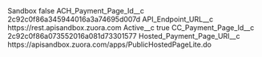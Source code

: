 <?xml version="1.0" encoding="UTF-8"?>
<CustomMetadata xmlns="http://soap.sforce.com/2006/04/metadata" xmlns:xsi="http://www.w3.org/2001/XMLSchema-instance" xmlns:xsd="http://www.w3.org/2001/XMLSchema">
    <label>Sandbox</label>
    <protected>false</protected>
    <values>
        <field>ACH_Payment_Page_Id__c</field>
        <value xsi:type="xsd:string">2c92c0f86a345944016a3a74695d007d</value>
    </values>
    <values>
        <field>API_Endpoint_URL__c</field>
        <value xsi:type="xsd:string">https://rest.apisandbox.zuora.com</value>
    </values>
    <values>
        <field>Active__c</field>
        <value xsi:type="xsd:boolean">true</value>
    </values>
    <values>
        <field>CC_Payment_Page_Id__c</field>
        <value xsi:type="xsd:string">2c92c0f86a073552016a081d73301577</value>
    </values>
    <values>
        <field>Hosted_Payment_Page_URI__c</field>
        <value xsi:type="xsd:string">https://apisandbox.zuora.com/apps/PublicHostedPageLite.do</value>
    </values>
</CustomMetadata>
